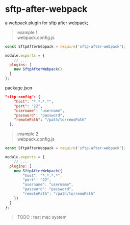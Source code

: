 # sftp-after-webpack
a webpack plugin for sftp after webpack;

>example 1  
webpack.config.js  
```javascript
const SftpAfterWebpack = require('sftp-after-webpack');

module.exports = {
    // ...
  plugins: [
    new SftpAfterWebpack()
  ]
};
```
package.json  
```json
"sftp-config": {
    "host": "*.*.*.*",
    "port": "22",
    "username": "username",
    "password": "password",
    "remotePath": "/path/to/remoPath"
  },
```

> example 2  
webpack.config.js  
```javascript
const SftpAfterWebpack = require('sftp-after-webpack');

module.exports = {
    // ...
  plugins: [
    new SftpAfterWebpack({
        "host": "*.*.*.*",
        "port": "22",
        "username": "username",
        "password": "password",
        "remotePath": "/path/to/remoPath"
    })
  ]
};
```

> TODO : test mac system
